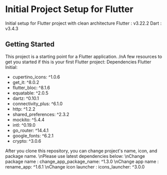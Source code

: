 # Initial Project Setup for Flutter

Initial setup for Flutter project with clean architecture
Flutter  : v3.22.2
Dart     : v3.4.3

## Getting Started

This project is a starting point for a Flutter application.
/nA few resources to get you started if this is your first Flutter project:
Dependencies Flutter Initial:
- cupertino_icons: ^1.0.6
- get_it: ^8.0.2
- flutter_bloc: ^8.1.6
- equatable: ^2.0.5
- dartz: ^0.10.1
- connectivity_plus: ^6.1.0
- http: ^1.2.2
- shared_preferences: ^2.3.2
- mockito: ^5.4.4
- intl: ^0.19.0
- go_router: ^14.4.1
- google_fonts: ^6.2.1
- crypto: ^3.0.6

After you clone this repository, you can change project's name, icon, and package name.
\nPlease use latest dependencies below:
\nChange package name   : change_app_package_name: ^1.3.0
\nChange app name       : rename_app: ^1.6.1
\nChange icon launcher  : icons_launcher: ^3.0.0
